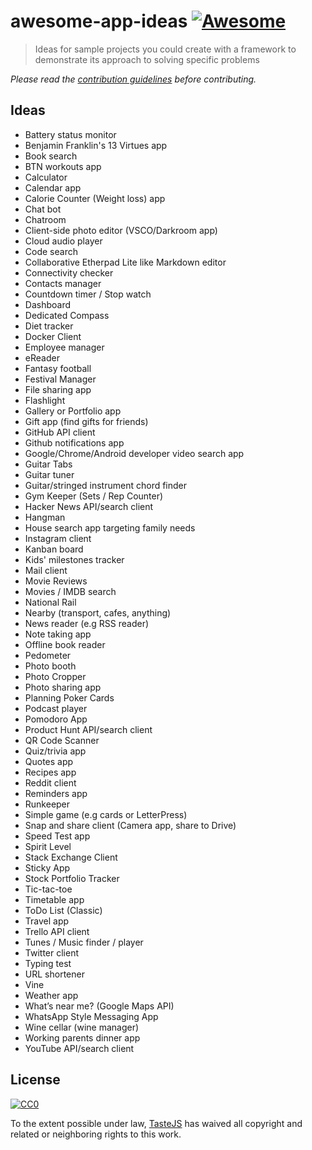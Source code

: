 # awesome-app-ideas [![Awesome](https://cdn.rawgit.com/sindresorhus/awesome/d7305f38d29fed78fa85652e3a63e154dd8e8829/media/badge.svg)](https://github.com/sindresorhus/awesome)

> Ideas for sample projects you could create with a framework to demonstrate its approach to solving specific problems

*Please read the [contribution guidelines](contributing.md) before contributing.*


## Ideas

- Battery status monitor
- Benjamin Franklin's 13 Virtues app
- Book search
- BTN workouts app
- Calculator
- Calendar app
- Calorie Counter (Weight loss) app
- Chat bot
- Chatroom
- Client-side photo editor (VSCO/Darkroom app)
- Cloud audio player
- Code search
- Collaborative Etherpad Lite like Markdown editor
- Connectivity checker
- Contacts manager
- Countdown timer / Stop watch
- Dashboard
- Dedicated Compass
- Diet tracker
- Docker Client
- Employee manager
- eReader
- Fantasy football
- Festival Manager
- File sharing app
- Flashlight
- Gallery or Portfolio app
- Gift app (find gifts for friends)
- GitHub API client
- Github notifications app
- Google/Chrome/Android developer video search app
- Guitar Tabs
- Guitar tuner
- Guitar/stringed instrument chord finder
- Gym Keeper (Sets / Rep Counter)
- Hacker News API/search client
- Hangman
- House search app targeting family needs
- Instagram client
- Kanban board
- Kids' milestones tracker
- Mail client
- Movie Reviews
- Movies / IMDB search
- National Rail
- Nearby (transport, cafes, anything)
- News reader (e.g RSS reader)
- Note taking app
- Offline book reader
- Pedometer
- Photo booth
- Photo Cropper
- Photo sharing app
- Planning Poker Cards
- Podcast player
- Pomodoro App
- Product Hunt API/search client
- QR Code Scanner
- Quiz/trivia app
- Quotes app
- Recipes app
- Reddit client
- Reminders app
- Runkeeper
- Simple game (e.g cards or LetterPress)
- Snap and share client (Camera app, share to Drive)
- Speed Test app
- Spirit Level
- Stack Exchange Client
- Sticky App
- Stock Portfolio Tracker
- Tic-tac-toe
- Timetable app
- ToDo List (Classic)
- Travel app
- Trello API client
- Tunes / Music finder / player
- Twitter client
- Typing test
- URL shortener
- Vine
- Weather app
- What’s near me? (Google Maps API)
- WhatsApp Style Messaging App
- Wine cellar (wine manager)
- Working parents dinner app
- YouTube API/search client


## License

[![CC0](http://i.creativecommons.org/p/zero/1.0/88x31.png)](http://creativecommons.org/publicdomain/zero/1.0/)

To the extent possible under law, [TasteJS](http://tastejs.com) has waived all copyright and related or neighboring rights to this work.
